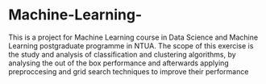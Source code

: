 # Machine-Learning-
This is a project for Machine Learning course in Data Science and Machine Learning postgraduate programme in NTUA. The scope of this exercise is the study and analysis of classification and clustering algorithms, by analysing the out of the box performance and afterwards applying preproccesing and grid search techniques to improve their performance

